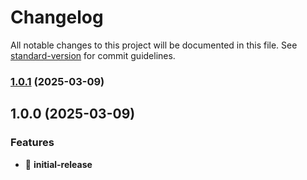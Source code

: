 # Changelog

All notable changes to this project will be documented in this file. See [standard-version](https://github.com/conventional-changelog/standard-version) for commit guidelines.

### [1.0.1](https://github.com/xd4rker/TabShield/compare/v1.0.0...v1.0.1) (2025-03-09)

## 1.0.0 (2025-03-09)


### Features

* 🎉 **initial-release**